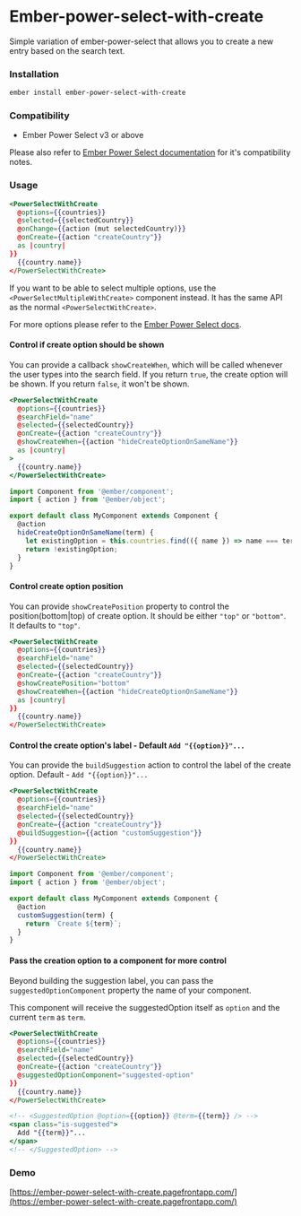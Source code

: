 # Ember-power-select-with-create

Simple variation of ember-power-select that allows you to create a new entry based on the search text.

### Installation

```sh
ember install ember-power-select-with-create
```

### Compatibility

* Ember Power Select v3 or above

Please also refer to [Ember Power Select documentation](https://github.com/cibernox/ember-power-select#ember-power-select) for it's compatibility notes.

### Usage

```hbs
<PowerSelectWithCreate
  @options={{countries}}
  @selected={{selectedCountry}}
  @onChange={{action (mut selectedCountry)}}
  @onCreate={{action "createCountry"}}
  as |country|
}}
  {{country.name}}
</PowerSelectWithCreate>
```

If you want to be able to select multiple options, use the `<PowerSelectMultipleWithCreate>` component instead. It has the same API as the normal `<PowerSelectWithCreate>`.

For more options please refer to the [Ember Power Select docs](http://www.ember-power-select.com/docs).

#### Control if create option should be shown

You can provide a callback `showCreateWhen`, which will be called whenever the user types into the search field.
If you return `true`, the create option will be shown. If you return `false`, it won't be shown.

```hbs
<PowerSelectWithCreate
  @options={{countries}}
  @searchField="name"
  @selected={{selectedCountry}}
  @onCreate={{action "createCountry"}}
  @showCreateWhen={{action "hideCreateOptionOnSameName"}}
  as |country|
>
  {{country.name}}
</PowerSelectWithCreate>
```

```js
import Component from '@ember/component';
import { action } from '@ember/object';

export default class MyComponent extends Component {
  @action
  hideCreateOptionOnSameName(term) {
    let existingOption = this.countries.find(({ name }) => name === term);
    return !existingOption;
  }
}
```

#### Control create option position

You can provide `showCreatePosition` property to control the position(bottom|top) of create option. It should be either `"top"` or `"bottom"`. It defaults to `"top"`.

```hbs
<PowerSelectWithCreate
  @options={{countries}}
  @searchField="name"
  @selected={{selectedCountry}}
  @onCreate={{action "createCountry"}}
  @showCreatePosition="bottom"
  @showCreateWhen={{action "hideCreateOptionOnSameName"}}
  as |country|
}}
  {{country.name}}
</PowerSelectWithCreate>
```

#### Control the create option's label - Default `Add "{{option}}"...`

You can provide the `buildSuggestion` action to control the label of the create option. Default - `Add "{{option}}"...`

```hbs
<PowerSelectWithCreate
  @options={{countries}}
  @searchField="name"
  @selected={{selectedCountry}}
  @onCreate={{action "createCountry"}}
  @buildSuggestion={{action "customSuggestion"}}
}}
  {{country.name}}
</PowerSelectWithCreate>
```

```js
import Component from '@ember/component';
import { action } from '@ember/object';

export default class MyComponent extends Component {
  @action
  customSuggestion(term) {
    return `Create ${term}`;
  }
}
```

#### Pass the creation option to a component for more control

Beyond building the suggestion label, you can pass the `suggestedOptionComponent` property the name of your component.

This component will receive the suggestedOption itself as `option` and the current `term` as `term`.

```hbs
<PowerSelectWithCreate
  @options={{countries}}
  @searchField="name"
  @selected={{selectedCountry}}
  @onCreate={{action "createCountry"}}
  @suggestedOptionComponent="suggested-option"
}}
  {{country.name}}
</PowerSelectWithCreate>
```

```hbs
<!-- <SuggestedOption @option={{option}} @term={{term}} /> -->
<span class="is-suggested">
  Add "{{term}}"...
</span>
<!-- </SuggestedOption> -->
```

### Demo

[https://ember-power-select-with-create.pagefrontapp.com/](https://ember-power-select-with-create.pagefrontapp.com/)
